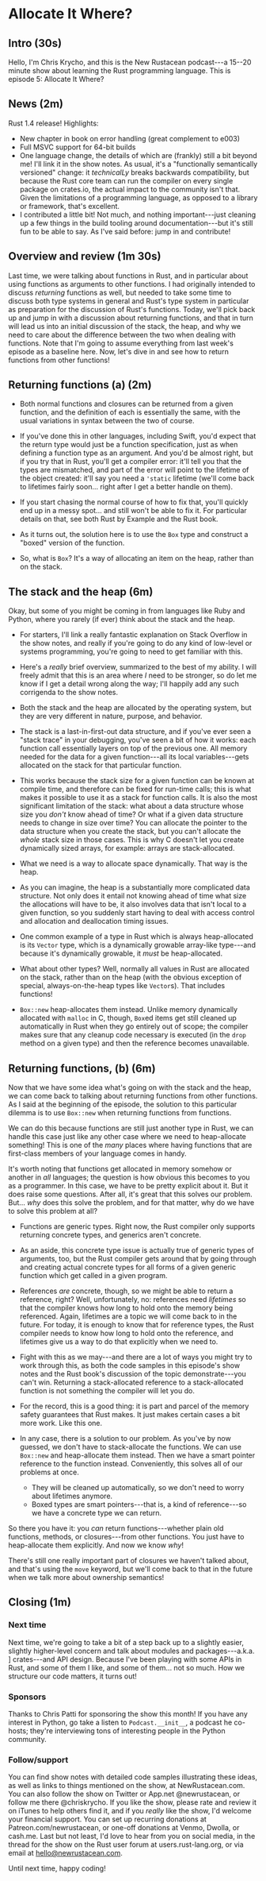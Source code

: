 Allocate It Where?
==================

Intro (30s)
-----
Hello, I'm Chris Krycho, and this is the New Rustacean podcast---a 15--20 minute
show about learning the Rust programming language. This is episode 5: Allocate
It Where?


News (2m)
----
Rust 1.4 release! Highlights:

  - New chapter in book on error handling (great complement to e003)
  - Full MSVC support for 64-bit builds
  - One language change, the details of which are (frankly) still a bit beyond
    me! I'll link it in the show notes. As usual, it's a "functionally
    semantically versioned" change: it *technicalLy* breaks backwards
    compatibility, but because the Rust core team can run the compiler on every
    single package on crates.io, the actual impact to the community isn't that.
    Given the limitations of a programming language, as opposed to a library or
    framework, that's excellent.
  - I contributed a little bit! Not much, and nothing important---just cleaning
    up a few things in the build tooling around documentation---but it's still
    fun to be able to say. As I've said before: jump in and contribute!


Overview and review (1m 30s)
-------------------
Last time, we were talking about functions in Rust, and in particular about
using functions as arguments to other functions. I had originally intended to
discuss *returning* functions as well, but needed to take some time to discuss
both type systems in general and Rust's type system in particular as preparation
for the discussion of Rust's functions. Today, we'll pick back up and jump in
with a discussion about returning functions, and that in turn will lead us into
an initial discussion of the stack, the heap, and why we need to care about the
difference between the two when dealing with functions. Note that I'm going to
assume everything from last week's episode as a baseline here. Now, let's dive
in and see how to return functions from other functions!


Returning functions (a) (2m)
-----------------------
  - Both normal functions and closures can be returned from a given function,
    and the definition of each is essentially the same, with the usual
    variations in syntax between the two of course.

  - If you've done this in other languages, including Swift, you'd expect that
    the return type would just be a function specification, just as when
    defining a function type as an argument. And you'd be almost right, but if
    you try that in Rust, you'll get a compiler error: it'll tell you that the
    types are mismatched, and part of the error will point to the lifetime of
    the object created: it'll say you need a `'static` lifetime (we'll come back
    to lifetimes fairly soon... right after I get a better handle on them).

  - If you start chasing the normal course of how to fix that, you'll quickly
    end up in a messy spot... and still won't be able to fix it. For particular
    details on that, see both Rust by Example and the Rust book.

  - As it turns out, the solution here is to use the `Box` type and construct a
    "boxed" version of the function.

  - So, what is `Box`? It's a way of allocating an item on the heap, rather than
    on the stack.


The stack and the heap (6m)
----------------------
Okay, but some of you might be coming in from languages like Ruby and Python,
where you rarely (if ever) think about the stack and the heap.

  - For starters, I'll link a really fantastic explanation on Stack Overflow in
    the show notes, and really if you're going to do any kind of low-level or
    systems programming, you're going to need to get familiar with this.

  - Here's a *really* brief overview, summarized to the best of my ability. I
    will freely admit that this is an area where *I* need to be stronger, so do
    let me know if I get a detail wrong along the way; I'll happily add any such
    corrigenda to the show notes.

  - Both the stack and the heap are allocated by the operating system, but they
    are very different in nature, purpose, and behavior.

  - The stack is a last-in-first-out data structure, and if you've ever seen a
    "stack trace" in your debugging, you've seen a bit of how it works: each
    function call essentially layers on top of the previous one. All memory
    needed for the data for a given function---all its local variables---gets
    allocated on the stack for that particular function.

  - This works because the stack size for a given function can be known at
    compile time, and therefore can be fixed for run-time calls; this is what
    makes it possible to use it as a stack for function calls. It is also the
    most significant limitation of the stack: what about a data structure whose
    size you *don't* know ahead of time? Or what if a given data structure needs
    to change in size over time? You can allocate the pointer to the data
    structure when you create the stack, but you can't allocate the *whole*
    stack size in those cases. This is why C doesn't let you create dynamically
    sized arrays, for example: arrays are stack-allocated.

  - What we need is a way to allocate space dynamically. That way is the heap.

  - As you can imagine, the heap is a substantially more complicated data
    structure. Not only does it entail not knowing ahead of time what size the
    allocations will have to be, it also involves data that isn't local to a
    given function, so you suddenly start having to deal with access control and
    allocation and deallocation timing issues.

  - One common example of a type in Rust which is always heap-allocated is its
    `Vector` type, which is a dynamically growable array-like type---and because
    it's dynamically growable, it *must* be heap-allocated.

  - What about other types? Well, normally all values in Rust are allocated on
    the stack, rather than on the heap (with the obvious exception of special,
    always-on-the-heap types like `Vector`s). That includes functions!

  - `Box::new` heap-allocates them instead. Unlike memory dynamically allocated
    with `malloc` in C, though, `Box`ed items get still cleaned up automatically
    in Rust when they go entirely out of scope; the compiler makes sure that any
    cleanup code necessary is executed (in the `drop` method on a given type)
    and then the reference becomes unavailable.


Returning functions, (b) (6m)
------------------------
Now that we have some idea what's going on with the stack and the heap, we can
come back to talking about returning functions from other functions. As I said
at the beginning of the episode, the solution to this particular dilemma is to
use `Box::new` when returning functions from functions.

We can do this because functions are still just another type in Rust, we can
handle this case just like any other case where we need to heap-allocate
something! This is one of the *many* places where having functions that are
first-class members of your language comes in handy.

It's worth noting that functions get allocated in memory somehow or another in
*all* languages; the question is how obvious this becomes to you as a
programmer. In this case, we have to be pretty explicit about it. But it does
raise some questions. After all, it's great that this solves our problem. But...
*why* does this solve the problem, and for that matter, why do we have to solve
this problem at all?

  - Functions are generic types. Right now, the Rust compiler only supports
    returning concrete types, and generics aren't concrete.

  - As an aside, this concrete type issue is actually true of generic types of
    arguments, too, but the Rust compiler gets around that by going through and
    creating actual concrete types for all forms of a given generic function
    which get called in a given program.

  - References *are* concrete, though, so we might be able to return a
    reference, right? Well, unfortunately, no: references need *lifetimes* so
    that the compiler knows how long to hold onto the memory being referenced.
    Again, lifetimes are a topic we will come back to in the future. For today,
    it is enough to know that for reference types, the Rust compiler needs to
    know how long to hold onto the reference, and lifetimes give us a way to do
    that explicitly when we need to.

  - Fight with this as we may---and there are a lot of ways you might try to
    work through this, as both the code samples in this episode's show notes and
    the Rust book's discussion of the topic demonstrate---you can't win.
    Returning a stack-allocated reference to a stack-allocated function is not
    something the compiler will let you do.

  - For the record, this is a good thing: it is part and parcel of the memory
    safety guarantees that Rust makes. It just makes certain cases a bit more
    work. Like this one.

  - In any case, there is a solution to our problem. As you've by now guessed,
    we don't have to stack-allocate the functions. We can use `Box::new` and
    heap-allocate them instead. Then we have a smart pointer reference to the
    function instead. Conveniently, this solves all of our problems at once.

      + They will be cleaned up automatically, so we don't need to worry about
        lifetimes anymore.
      + Boxed types are smart pointers---that is, a kind of reference---so we
        have a concrete type we can return.

So there you have it: you *can* return functions---whether plain old functions,
methods, or closures---from other functions. You just have to heap-allocate them
explicitly. And now we know *why*!

There's still one really important part of closures we haven't talked about, and
that's using the `move` keyword, but we'll come back to that in the future when
we talk more about ownership semantics!


Closing (1m)
-------
### Next time
Next time, we're going to take a bit of a step back up to a slightly easier,
slightly higher-level concern and talk about modules and packages---a.k.a. ]
crates---and API design. Because I've been playing with some APIs in Rust, and
some of them I like, and some of them... not so much. How we structure our code
matters, it turns out!

### Sponsors

Thanks to Chris Patti for sponsoring the show this month! If you have any
interest in Python, go take a listen to `Podcast.__init__`, a podcast he
co-hosts; they're interviewing tons of interesting people in the Python
community.

### Follow/support

You can find show notes with detailed code samples illustrating these ideas, as
well as links to things mentioned on the show, at NewRustacean.com. You can also
follow the show on Twitter or App.net @newrustacean, or follow me there
@chriskrycho. If you like the show, please rate and review it on iTunes to help
others find it, and if you *really* like the show, I'd welcome your financial
support. You can set up recurring donations at Patreon.com/newrustacean, or
one-off donations at Venmo, Dwolla, or cash.me. Last but not least, I'd love to
hear from you on social media, in the thread for the show on the Rust user forum
at users.rust-lang.org, or via email at hello@newrustacean.com.

Until next time, happy coding!
